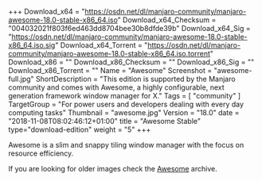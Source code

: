 +++
Download_x64 = "https://osdn.net/dl/manjaro-community/manjaro-awesome-18.0-stable-x86_64.iso"
Download_x64_Checksum = "004032021f803f6ed463dd8704bee30b8dfde39b"
Download_x64_Sig = "https://osdn.net/dl/manjaro-community/manjaro-awesome-18.0-stable-x86_64.iso.sig"
Download_x64_Torrent = "https://osdn.net/dl/manjaro-community/manjaro-awesome-18.0-stable-x86_64.iso.torrent"
Download_x86 = ""
Download_x86_Checksum = ""
Download_x86_Sig = ""
Download_x86_Torrent = ""
Name = "Awesome"
Screenshot = "awesome-full.jpg"
ShortDescription = "This edition is supported by the Manjaro community and comes with Awesome, a highly configurable, next generation framework window manager for X."
Tags = [ "community" ]
TargetGroup = "For power users and developers dealing with every day computing tasks"
Thumbnail = "awesome.jpg"
Version = "18.0"
date = "2018-11-08T08:02:46:12+01:00"
title = "Awesome Stable"
type="download-edition"
weight = "5"
+++

Awesome is a slim and snappy tiling window manager with the focus on resource efficiency.

If you are looking for older images check the [Awesome](https://osdn.net/projects/manjaro-community/storage/z_release_archive/awesome) archive.
